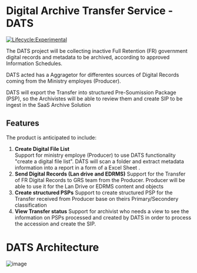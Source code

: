 # Digital Archive Transfer Service - DATS

[![Lifecycle:Experimental](https://img.shields.io/badge/Lifecycle-Experimental-339999)](Redirect-URL)

The DATS project will be collecting inactive Full Retention (FR) government digital records and metadata to be archived, according to approved Information Schedules.

DATS acted has a Aggragetor for differentes sources of Digital Records coming from the Ministry employes (Producer).

DATS will export the Transfer into structured Pre-Soumission Package (PSP), so the Archivistes will be able to review them and create SIP to be ingest in the SaaS Archive Solution

## Features

The product is anticipated to include:

1. **Create Digital File List**  
   Support for ministry employe (Producer) to use DATS functionality "create a digital file list". DATS will scan a folder and extract metadata information into a report in a form of a Excel Sheet .
2. **Send Digital Records (Lan drive and EDRMS)**
   Support for the Transfer of FR Digital Records to GRS team from the Producer. Producer will be able to use it for the Lan Drive or EDRMS content and objects
3. **Create structured PSPs**
   Support to create structured PSP for the Transfer received from Producer base on theirs Primary/Secondery classification
4. **View Transfer status**
   Support for archivist who needs a view to see the information on PSPs processed and created by DATS in order to process the accession and create the SIP.

# DATS Architecture

![image](https://github.com/bcgov/citz-grs-dats/assets/150071375/44e9b1a9-2ece-4a49-a9b8-6992b0059604)
